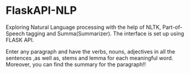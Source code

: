 # FlaskAPI-NLP
Exploring Natural Language processing with the help of NLTK, Part-of-Speech tagging and Summa(Summarizer).
The interface is set up using FLASK API.

Enter any paragraph and have the verbs, nouns, adjectives in all the sentences ,as well as, stems and lemma for each meaningful word. Moreover, you can find the summary for the paragraph!!

